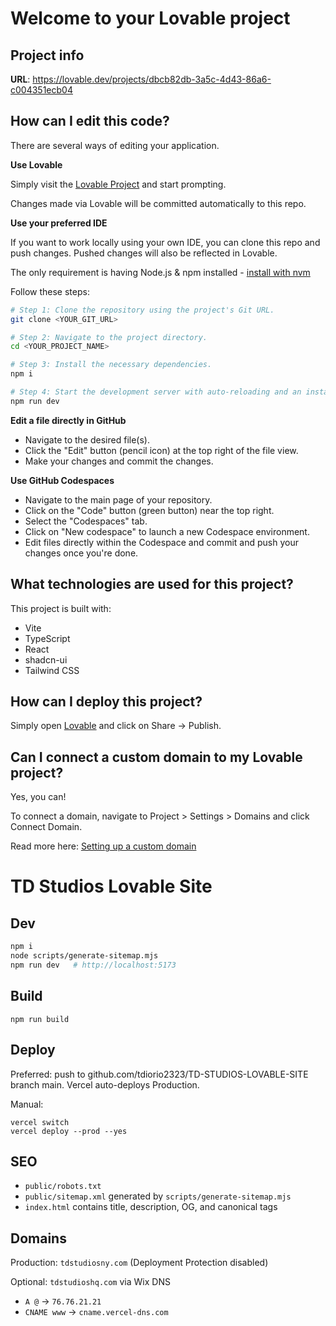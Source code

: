 # Welcome to your Lovable project

## Project info

**URL**: https://lovable.dev/projects/dbcb82db-3a5c-4d43-86a6-c004351ecb04

## How can I edit this code?

There are several ways of editing your application.

**Use Lovable**

Simply visit the [Lovable Project](https://lovable.dev/projects/dbcb82db-3a5c-4d43-86a6-c004351ecb04) and start prompting.

Changes made via Lovable will be committed automatically to this repo.

**Use your preferred IDE**

If you want to work locally using your own IDE, you can clone this repo and push changes. Pushed changes will also be reflected in Lovable.

The only requirement is having Node.js & npm installed - [install with nvm](https://github.com/nvm-sh/nvm#installing-and-updating)

Follow these steps:

```sh
# Step 1: Clone the repository using the project's Git URL.
git clone <YOUR_GIT_URL>

# Step 2: Navigate to the project directory.
cd <YOUR_PROJECT_NAME>

# Step 3: Install the necessary dependencies.
npm i

# Step 4: Start the development server with auto-reloading and an instant preview.
npm run dev
```

**Edit a file directly in GitHub**

- Navigate to the desired file(s).
- Click the "Edit" button (pencil icon) at the top right of the file view.
- Make your changes and commit the changes.

**Use GitHub Codespaces**

- Navigate to the main page of your repository.
- Click on the "Code" button (green button) near the top right.
- Select the "Codespaces" tab.
- Click on "New codespace" to launch a new Codespace environment.
- Edit files directly within the Codespace and commit and push your changes once you're done.

## What technologies are used for this project?

This project is built with:

- Vite
- TypeScript
- React
- shadcn-ui
- Tailwind CSS

## How can I deploy this project?

Simply open [Lovable](https://lovable.dev/projects/dbcb82db-3a5c-4d43-86a6-c004351ecb04) and click on Share -> Publish.

## Can I connect a custom domain to my Lovable project?

Yes, you can!

To connect a domain, navigate to Project > Settings > Domains and click Connect Domain.

Read more here: [Setting up a custom domain](https://docs.lovable.dev/tips-tricks/custom-domain#step-by-step-guide)

# TD Studios Lovable Site

## Dev
```bash
npm i
node scripts/generate-sitemap.mjs
npm run dev   # http://localhost:5173
```

## Build
```
npm run build
```

## Deploy
Preferred: push to github.com/tdiorio2323/TD-STUDIOS-LOVABLE-SITE branch main. Vercel auto-deploys Production.

Manual:
```
vercel switch
vercel deploy --prod --yes
```

## SEO
- `public/robots.txt`
- `public/sitemap.xml` generated by `scripts/generate-sitemap.mjs`
- `index.html` contains title, description, OG, and canonical tags

## Domains
Production: `tdstudiosny.com` (Deployment Protection disabled)

Optional: `tdstudioshq.com` via Wix DNS
- `A @` → `76.76.21.21`
- `CNAME www` → `cname.vercel-dns.com`

